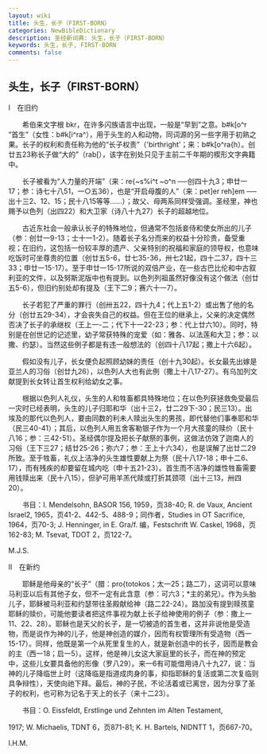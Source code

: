 ```yaml
---
layout: wiki
title: 头生，长子（FIRST-BORN）
categories: NewBibleDictionary
description: 圣经新词典: 头生，长子（FIRST-BORN）
keywords: 头生，长子, FIRST-BORN
comments: false
---
```


## 头生，长子（FIRST-BORN）

Ⅰ　在旧约

　　希伯来文字根 bkr，在许多闪族语言中出现，一般是“早到”之意。b#k[o^r “首生”（女性：b#k[i^ra^），用于头生的人和动物，同词源的另一些字用于初熟之果。长子的权利和责任称为他的“长子权责”（'birthright'；来：b#k[o^ra{h）。创廿五23称长子做“大的”（rab[），该字在别处只见于主前二千年期的楔形文字典籍中。

　　长子被看为“人力量的开端”（来：re{~s%i^t ~o^n ──创四十九3；申廿一17；参：诗七十八51，一○五36），也是“开启母腹的人”（来：pet]er reh]em ──出十三2、12、15；民十八15等等……）；故父、母两系同样受强调。圣经里，神也赐予以色列（出四22）和大卫家（诗八十九27）长子的超越地位。

　　古近东社会一般承认长子的特殊地位，但通常不包括妾侍和使女所出的儿子（参：创廿一9-13；士十一1-2）。随着长子名分而来的权益十分珍贵，备受重视；在旧约，这包括一份较丰厚的遗产、父亲特别的祝福和家庭的领导权，也意味吃饭时可坐尊贵的位置（创廿五5-6，廿七35-36，卅七21起，四十二37，四十三33；申廿一15-17）。至于申廿一15-17所说的双倍产业，在一些古巴比伦和中古叙利亚的文件，以及努斯泥版中也有提到。以色列列祖虽然好像没有这个做法（创廿五5-6），但旧约别处却有提及（王下二9；赛六十一7）。

　　长子若犯了严重的罪行（创卅五22，四十九4；代上五1-2）或出售了他的名分（创廿五29-34），才会丧失自己的权益。但在王位的继承上，父亲的决定偶然否决了长子的承继权（王上一-二；代下十一22-23；参：代上廿六10）。同时，特别是在创世记的记述里，幼子常获特殊的宠爱（如：雅各、以法莲和大卫；参：以撒、约瑟）。当然这些例子都是有违一般想法的（创四十八17起；撒上十六6起）。

　　假如没有儿子，长女便负起照顾幼妹的责任（创十九30起）。长女最先出嫁是亚兰人的习俗（创廿九26），以色列人大也有此例（撒上十八17-27）。有乌加列文献提到长女转让首生权利给幼女之事。

　　根据以色列人礼仪，头生的人和牲畜都具特殊地位；在以色列获拯救免受最后一灾时已经表明，头生的儿子归耶和华（出十三2，廿二29下-30；民三13）。出埃及的那代以色列人，要由同数的利未人赎出头生的男孩，即代替他们事奉耶和华（民三40-41）；其后，以色列人用五舍客勒银子作为一个月大孩童的赎价（民十八16；参：三42-51）。圣经偶尔提及把长子献祭的事例，这做法仿效了迦南人的习俗（王下三27；结廿25-26；弥六7；参：王上十六34），也是误解了出廿二29所致。至于牲畜，礼仪上洁净的头生雄性要献上为祭（民十八17-18；申十二6、17），而有残疾的却要留在城内吃（申十五21-23）。首生而不洁净的雄性牲畜需要用钱赎出来（民十八15），但驴可用羊羔代赎或打折其颈项（出十三13，卅四20）。

　　书目：I. Mendelsohn, BASOR 156, 1959，页38-40; R. de Vaux, Ancient Israel2, 1965，页41-2、442-5、488-9；同作者，Studies in OT Sacrifice, 1964，页70-3; J. Henninger, in E. Gra/f. 编，Festschrift W. Caskel, 1968，页162-83; M. Tsevat, TDOT 2，页122-7。

M.J.S.

Ⅱ　在新约

　　耶稣是他母亲的“长子”（腊：pro{totokos；太一25；路二7），这词可以意味马利亚以后有其他子女，但不一定有此含意（参：可六3；*主的弟兄）。作为头胎儿子，耶稣被马利亚和约瑟带往圣殿献给神（路二22-24）。路加没有提到赎孩童耶稣的赎价，可能他要读者把这件事视为献上长子给神使用的例子（参：撒上一11、22、28）。耶稣也是天父的长子，是一切被造的首生者，这并非说他是受造物，而是说作为神的儿子，他是神创造的媒介，因而有权管理所有受造物（西一15-17）。同样，他既是第一个从死里复生的人，就是新创造中的长子，因而是教会的主（西一18；启一5）。这样，他是神儿女这大家庭里的长子，而在神的预定中，这些儿女要具备他的形像（罗八29）。来一6有可能借用诗八十九27，说：当神的儿子降临世上时（这降临是指道成肉身的事，抑指耶稣的复活或第二次复临则具争辩性），天使向祂下拜。最后，神的子民，不论活着或已离世，因为分享了圣子的权利，也可称为记名于天上的长子（来十二23）。

　　书目：O. Eissfeldt, Erstlinge und Zehnten im Alten Testament,

1917; W. Michaelis, TDNT 6，页871-81; K. H. Bartels, NIDNTT 1，页667-70。

I.H.M.






